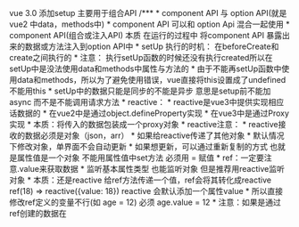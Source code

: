 vue 3.0 添加setup  主要用于组合API
    /***
     * component API 与 option API(就是vue2 中data，methods中)
     * component API 可以和 option Api 混合一起使用
     * component API(组合或注入API) 本质  在运行的过程中 将component API 暴露出来的数据或方法注入到option API中
     * setUp 执行的时机： 在beforeCreate和create之间执行的
     * 注意： 执行setUp函数的时候还没有执行created所以在setUp中是没法使用data和methods中属性与方法的
     *       由于不能再setUp函数中使用data和methods，所以为了避免使用错误，vue直接将this设置成了undefined  不能用this
     *       setUp中的数据只能是同步的不能是异步 意思是setup前不能加async 而不是不能调用请求方法
     * reactive：
     *     reactive是vue3中提供实现相应话数据的
     *     在vue2中是通过object.defineProperty实现
     *     在vue3中是通过Proxy实现
     *     本质：将传入的数据包装成一个proxy对象
     * reactive注意：
     *     reactive接收的数据必须是对象（json，arr）
     *     如果给reactive传递了其他对象
     *         默认情况下修改对象，单界面不会自动更新
     *         如果想更新，可以通过重新复制的方式 也就是属性值是一个对象  不能用属性值中set方法  必须用 = 赋值
     * ref：一定要注意.value来获取数据
     *    监听基本属性类型  也能监听对象  但是推荐用reactive监听对象
     *    本质：还是reactive 给ref方法传递一个值，ref会将其转化成reactive ref(18) => reactive({value: 18}) reactive 会默认添加一个属性value
     *    所以直接修改ref定义的变量不行(如 age = 12) 必须 age.value = 12
     *    注意：如果是通过ref创建的数据在<template> 不用通过.value获取 vue会自动添加.value获取数据
     *
     * ref与reactive的区别：
     *    用reactive创建的数据  在<template>中vue中不会自动添加.value获取  而ref则会自动添加.value获取数据
     *    vue中通过ref中私有属性 __v_isRef(boolean) 属性来区分是否为ref定义变量
     *    也可通过isRef ， isReactive 来判断是否为ref或reactive   用法isRef(age)
     *
     * 递归监听   嵌套多层对象
     *    默认情况下ref和reactive都是递归监听
     *    问题： 嵌套多层对象，非常消耗性能
     *
     * 非递归监听  值监听第一层  只有在使用的数据量比较大的时候才使用非递归监听
     *   reactive --->>  shallowReactive   如果第一层更新了 就会发生页面的重新渲染
     *   ref --->>  shallowRef  vue监听的是.value的变化  并不是第一层的变化 state.value = ....
     *   triggerRef --->> 根据传入的数据主动更新界面  vue3 只提供ref的方法  没有提供triggerReactive方法

         ref和reactive  是递归Proxy  每一层都包装成了Proxy  reactive要判断数据是否为对象
         shallowRef与shallowReactive 内部只有一层Proxy，非递归
     *
     *  toRaw 作用从ref和reactive封装的数据中获取到原始数据
             ref和reactive封装的数据与原始数据应用地址是相同的，所以直接修改原始数据，封装后的数据也得到修改，但是不会更新页面
             toRaw直接拿到原始数据，修改数据，可以降低性能消耗任何时候都能拿到原始数据
             toRaw拿取ref封装的数据的原始数据，就必须这样 .value    因为ref的本质就是reactive给加value属性封装成的响应式

         markRaw 设置对象永远不能被跟踪就是不能变成响应式数据

         toRef 与 ref一样都是创建响应式数据
         用法：toRef(对象，某个属性)
         如果用ref将对象的一个属性变成响应式，修改.value不会改变原始对象中相应属性值
         如果利用toRef将对象的一个属性变成响应式，修改.value会改变原始对象中相应属性值，但是不会触发页面的更新
         区别：两者在修改数据的时候都要通过.value 来进行修改
         ref-> 复制，修改对象属性不会影响原始数据，数据发生变化会更新页面  在页面模板引用中不需要加.value
         toRef -> 引用，修改对象属性会影响原始数据，数据发生变化不会更新页面  在页面模板引用中需要加.value

         toRef 应用场景： 如果想让响应式数据与之前数据关联起来，并且更新数据不会刷新页面

         toRefs：用于多个创建响应式数据 toRefs(obj)


       customRef 自定义ref  返回一个ref对象，可以显示地控制依赖跟踪和触发相应
            注意：不能get中发送网络请求  这是就把请求逻辑放在return外面
            所以在vue3中也可以用ref来获取dom
            let box = ref(null);  变量名要与dom中ref一直

       readonly  将对象封装成只读的
       isReadonly  判断是否为只读
       shallowReadonly  第一次只读
       const和readonly 区别
       const: 赋值保护，不能给变量重新赋值  对于对象通过.方法是可以给属性重新赋值的，因为引用值没有变
       readonly: 属性保护，不能给属性重新赋值, 对于直接修改引用之是不会包警告的，在set中没有赋值逻辑


     *
     */


     function reactive(obj) {
        if (typeof obj === 'object') {
            if (Array.isArray(obj)) {
                obj.forEach((item, index) => {
                    if (typeof item === 'object') {
                    item[index] = reactive(item);
                    }
                })
            } else {
                for (let key in obj) {
                    if (typeof obj[key] === 'object') {
                        obj[key] = reactive(obj[key]);
                    }
                }
            }
        } else {
            console.warn('不是对象')
        }

        return new Proxy(obj {
            get(obj, key) {
                return obj[key]
            },
            set(obj, key, newValue) {
                obj[key] = newValue;
                return true; // 告诉完这个更新完成
            }
        });

     }
